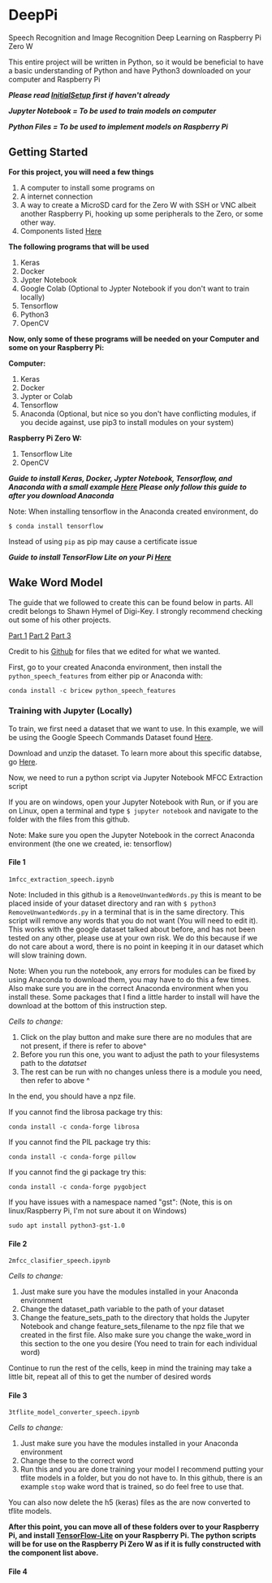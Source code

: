 # DeepPi
Speech Recognition and Image Recognition Deep Learning on Raspberry Pi Zero W

This entire project will be written in Python, so it would be beneficial to have a basic understanding of Python and have Python3 downloaded on your computer and Raspberry Pi

***Please read [InitialSetup](https://github.com/michealcarac/DeepPi/blob/main/InitialSetup.md) first if haven't already***

***Jupyter Notebook = To be used to train models on computer***

***Python Files = To be used to implement models on Raspberry Pi***

## Getting Started
**For this project, you will need a few things**
1. A computer to install some programs on
2. A internet connection
3. A way to create a MicroSD card for the Zero W with SSH or VNC albeit another Raspberry Pi, hooking up some peripherals to the Zero, or some other way.
4. Components listed [Here](https://docs.google.com/spreadsheets/d/1M7MrT1gzgztbvuXfkKRB7sXJfgQoq0oRnmKZJjNunso/edit?usp=sharing)

**The following programs that will be used**
1. Keras
2. Docker
3. Jypter Notebook
4. Google Colab (Optional to Jypter Notebook if you don't want to train locally)
5. Tensorflow
6. Python3
7. OpenCV

**Now, only some of these programs will be needed on your Computer and some on your Raspberry Pi:**

**Computer:**
1. Keras
2. Docker
3. Jypter or Colab
4. Tensorflow
5. Anaconda (Optional, but nice so you don't have conflicting modules, if you decide against, use pip3 to install modules on your system)

**Raspberry Pi Zero W:**
1. Tensorflow Lite
2. OpenCV

***Guide to install Keras, Docker, Jypter Notebook, Tensorflow, and Anaconda with a small example [Here](https://www.digikey.com/en/maker/projects/getting-started-with-machine-learning-using-tensorflow-and-keras/0746640deea84313998f5f95c8206e5b) Please only follow this guide to after you download Anaconda***

Note: When installing tensorflow in the Anaconda created environment, do 
```
$ conda install tensorflow
```
Instead of using ```pip``` as pip may cause a certificate issue

***Guide to install TensorFlow Lite on your Pi [Here](https://www.tensorflow.org/lite/guide/python)***

## Wake Word Model

The guide that we followed to create this can be found below in parts. All credit belongs to Shawn Hymel of Digi-Key. I strongly recommend checking out some of his other projects.

[Part 1](https://www.digikey.com/en/maker/projects/tensorflow-lite-tutorial-part-1-wake-word-feature-extraction/54e1ce8520154081a58feb301ef9d87a) [Part 2](https://www.digikey.com/en/maker/projects/tensorflow-lite-tutorial-part-2-speech-recognition-model-training/d8d04a2b60a442cf8c3fa5c0dd2a292b) [Part 3](https://www.digikey.com/en/maker/projects/tensorflow-lite-tutorial-part-3-speech-recognition-on-raspberry-pi/8a2dc7d8a9a947b4a953d37d3b271c71)

Credit to his [Github](https://github.com/ShawnHymel/tflite-speech-recognition) for files that we edited for what we wanted. 

First, go to your created Anaconda environment, then install the ```python_speech_features``` from either pip or Anaconda with:
```
conda install -c bricew python_speech_features
```
### Training with Jupyter (Locally)
To train, we first need a dataset that we want to use. In this example, we will be using the Google Speech Commands Dataset found [Here](https://storage.cloud.google.com/download.tensorflow.org/data/speech_commands_v0.02.tar.gz).

Download and unzip the dataset. To learn more about this specific databse, go [Here](https://github.com/tensorflow/docs/blob/master/site/en/r1/tutorials/sequences/audio_recognition.md).

Now, we need to run a python script via Jupyter Notebook MFCC Extraction script

If you are on windows, open your Jupyter Notebook with Run, or if you are on Linux, open a terminal and type ```$ jupyter notebook``` and navigate to the folder with the files from this github.

Note: Make sure you open the Jupyter Notebook in the correct Anaconda environment (the one we created, ie: tensorflow)
#### File 1 
```
1mfcc_extraction_speech.ipynb
```
Note: Included in this github is a ```RemoveUnwantedWords.py``` this is meant to be placed inside of your dataset directory and ran with ```$ python3 RemoveUnwantedWords.py``` in a terminal that is in the same directory. This script will remove any words that you do not want (You will need to edit it). This works with the google dataset talked about before, and has not been tested on any other, please use at your own risk. We do this because if we do not care about a word, there is no point in keeping it in our dataset which will slow training down.  

Note: When you run the notebook, any errors for modules can be fixed by using Anaconda to download them, you may have to do this a few times. Also make sure you are in the correct Anaconda environment when you install these. Some packages that I find a little harder to install will have the download at the bottom of this instruction step.

*Cells to change:*
1. Click on the play button and make sure there are no modules that are not present, if there is refer to above^
2. Before you run this one, you want to adjust the path to your filesystems path to the *datatset*
3. The rest can be run with no changes unless there is a module you need, then refer to above ^

In the end, you should have a npz file. 

If you cannot find the librosa package try this:
```
conda install -c conda-forge librosa
```
If you cannot find the PIL package try this:
```
conda install -c conda-forge pillow
```
If you cannot find the gi package try this:
```
conda install -c conda-forge pygobject
```
If you have issues with a namespace named "gst": (Note, this is on linux/Raspberry Pi, I'm not sure about it on Windows)
```
sudo apt install python3-gst-1.0
```
#### File 2
```
2mfcc_clasifier_speech.ipynb
```

*Cells to change:*
1. Just make sure you have the modules installed in your Anaconda environment
2. Change the dataset_path variable to the path of your dataset
3. Change the feature_sets_path to the directory that holds the Jupyter Notebook and change feature_sets_filename to the npz file that we created in the first file. Also make sure you change the wake_word in this section to the one you desire (You need to train for each individual word)

Continue to run the rest of the cells, keep in mind the training may take a little bit, repeat all of this to get the number of desired words

#### File 3
```
3tflite_model_converter_speech.ipynb
```

*Cells to change:*
1. Just make sure you have the modules installed in your Anaconda environment
2. Change these to the correct word
3. Run this and you are done training your model
I recommend putting your tflite models in a folder, but you do not have to. In this github, there is an example ```stop``` wake word that is trained, so do feel free to use that. 

You can also now delete the h5 (keras) files as the are now converted to tflite models. 

**After this point, you can move all of these folders over to your Raspberry Pi, and install [TensorFlow-Lite](https://www.tensorflow.org/lite/guide/python) on your Raspberry Pi. The python scripts will be for use on the Raspberry Pi Zero W as if it is fully constructed with the component list above.**

#### File 4



